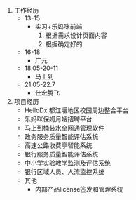 1. 工作经历
   - 13-15
     - 实习+乐妈咪前端
       1. 根据需求设计页面内容
       2. 根据确定好的 
   - 16-18
     - 广元
   - 18.05-20-11
     - 马上到
   - 21.05-22.7
     - 仕宏腾飞
2. 项目经历
   - HelloDx 都江堰地区校园周边整合平台
   - 乐妈咪保姆月嫂招聘平台
   - 马上到桶装水全网通管理软件
   - 政务服务质量智能评估系统
   - 高速公路收费亭智能系统
   - 银行服务质量智能评估系统
   - 中小学实验教学监测及评估系统
   - 银行区域人员、人流监控系统
   - 其他
     - 内部产品license签发和管理系统